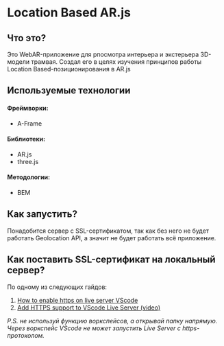 # Location Based AR.js
## Что это?
Это WebAR-приложение для рпосмотра интерьера и экстерьера 3D-модели трамвая. Создал его в целях изучения принципов работы Location Based-позиционирования в AR.js

## Используемые технологии
#### Фреймворки:
- A-Frame

#### Библиотеки:
- AR.js
- three.js

#### Методологии:
- BEM

## Как запустить?
Понадобится сервер с SSL-сертификатом, так как без него не будет работать Geolocation API, а значит не будет работать всё приложение.

## Как поставить SSL-сертификат на локальный сервер?
По одному из следующих гайдов:
1) [How to enable https on live server VScode](https://medium.com/webisora/how-to-enable-https-on-live-server-visual-studio-code-5659fbc5542c)
2) [Add HTTPS support to VScode Live Server (video)](https://www.youtube.com/watch?v=v4jgr0ppw8Q&ab_channel=SteveGriffith-Prof3ssorSt3v3)

_P.S. не используй функцию воркспейсов, а открывай папку напрямую. Через воркспейс VScode не может запустить Live Server с https-протоколом._